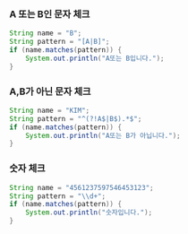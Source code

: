 ### A 또는 B인 문자 체크
```java
String name = "B";
String pattern = "[A|B]";
if (name.matches(pattern)) {
    System.out.println("A또는 B입니다.");
}
```

### A,B가 아닌 문자 체크
```java
String name = "KIM";
String pattern = "^(?!A$|B$).*$";
if (name.matches(pattern)) {
    System.out.println("A또는 B가 아닙니다.");
}
```

### 숫자 체크
```java
String name = "4561237597546453123";
String pattern = "\\d+";
if (name.matches(pattern)) {
    System.out.println("숫자입니다.");
}
```
